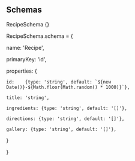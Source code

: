 ## Schemas

RecipeSchema {}

RecipeSchema.schema = {

  name: 'Recipe',
  
  primaryKey: 'id',
  
  properties: {
  
    id:    {type: 'string', default: `${new Date()}-${Math.floor(Math.random() * 1000)}`},
    
    title: 'string',
    
    ingredients: {type: 'string', default: '[]'},
    
    directions: {type: 'string', default: '[]'},
    
    gallery: {type: 'string', default: '[]'},
    
  }
  
}
